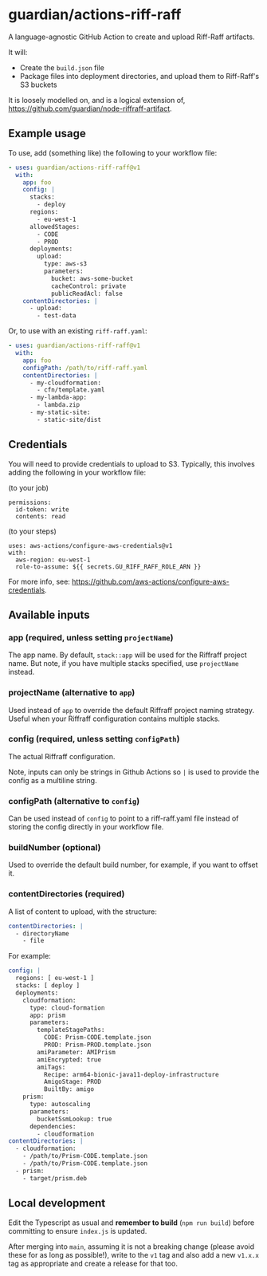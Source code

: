 # guardian/actions-riff-raff

A language-agnostic GitHub Action to create and upload Riff-Raff artifacts.

It will:
- Create the `build.json` file
- Package files into deployment directories, and upload them to Riff-Raff's S3 buckets

It is loosely modelled on, and is a logical extension of,
https://github.com/guardian/node-riffraff-artifact.

## Example usage

To use, add (something like) the following to your workflow file:

```yaml
- uses: guardian/actions-riff-raff@v1
  with:
    app: foo
    config: |
      stacks:
        - deploy
      regions:
        - eu-west-1
      allowedStages:
        - CODE
        - PROD
      deployments:
        upload:
          type: aws-s3
          parameters:
            bucket: aws-some-bucket
            cacheControl: private
            publicReadAcl: false
    contentDirectories: |
      - upload:
        - test-data
```

Or, to use with an existing `riff-raff.yaml`:

```yaml
- uses: guardian/actions-riff-raff@v1
  with:
    app: foo
    configPath: /path/to/riff-raff.yaml
    contentDirectories: |
      - my-cloudformation:
        - cfn/template.yaml
      - my-lambda-app:
        - lambda.zip
      - my-static-site:
        - static-site/dist
```

## Credentials

You will need to provide credentials to upload to S3. Typically, this involves
adding the following in your workflow file:

(to your job)

```
permissions:
  id-token: write
  contents: read
```

(to your steps)

```
uses: aws-actions/configure-aws-credentials@v1
with:
  aws-region: eu-west-1
  role-to-assume: ${{ secrets.GU_RIFF_RAFF_ROLE_ARN }}
```

For more info, see: https://github.com/aws-actions/configure-aws-credentials.

## Available inputs

### app (required, unless setting `projectName`)

The app name. By default, `stack::app` will be used for the Riffraff project
name. But note, if you have multiple stacks specified, use `projectName`
instead.

### projectName (alternative to `app`)

Used instead of `app` to override the default Riffraff project naming strategy.
Useful when your Riffraff configuration contains multiple stacks.

### config (required, unless setting `configPath`)

The actual Riffraff configuration.

Note, inputs can only be strings in Github Actions so `|` is used to provide the
config as a multiline string.

### configPath (alternative to `config`)

Can be used instead of `config` to point to a riff-raff.yaml file instead of
storing the config directly in your workflow file.

### buildNumber (optional)

Used to override the default build number, for example, if you want to offset
it.

### contentDirectories (required)

A list of content to upload, with the structure:

```yaml
contentDirectories: |
  - directoryName
    - file
```

For example:

```yaml
config: |
  regions: [ eu-west-1 ]
  stacks: [ deploy ]
  deployments:
    cloudformation:
      type: cloud-formation
      app: prism
      parameters:
        templateStagePaths:
          CODE: Prism-CODE.template.json
          PROD: Prism-PROD.template.json
        amiParameter: AMIPrism
        amiEncrypted: true
        amiTags:
          Recipe: arm64-bionic-java11-deploy-infrastructure
          AmigoStage: PROD
          BuiltBy: amigo
    prism:
      type: autoscaling
      parameters:
        bucketSsmLookup: true
      dependencies:
        - cloudformation
contentDirectories: |
  - cloudformation:
    - /path/to/Prism-CODE.template.json
    - /path/to/Prism-CODE.template.json
  - prism:
    - target/prism.deb
```

## Local development

Edit the Typescript as usual and **remember to build** (`npm run build`) before
committing to ensure `index.js` is updated.

After merging into `main`, assuming it is not a breaking change (please avoid
these for as long as possible!), write to the `v1` tag and also add a new
`v1.x.x` tag as appropriate and create a release for that too.
